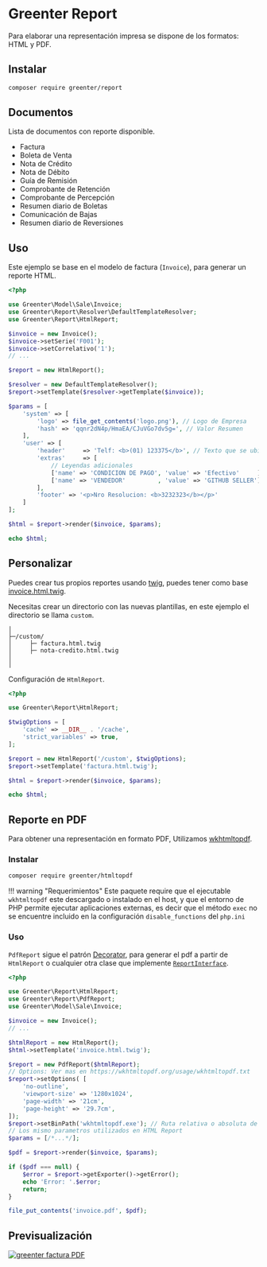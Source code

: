 # Greenter Report

Para elaborar una representación impresa se dispone de los formatos: HTML y PDF.

## Instalar
```sh
composer require greenter/report
```

## Documentos
Lista de documentos con reporte disponible.

- Factura  
- Boleta de Venta
- Nota de Crédito  
- Nota de Débito  
- Guía de Remisión  
- Comprobante de Retención  
- Comprobante de Percepción
- Resumen diario de Boletas
- Comunicación de Bajas
- Resumen diario de Reversiones

## Uso

Este ejemplo se base en el modelo de factura (`Invoice`), para generar un reporte HTML. 

```php
<?php

use Greenter\Model\Sale\Invoice;
use Greenter\Report\Resolver\DefaultTemplateResolver;
use Greenter\Report\HtmlReport;

$invoice = new Invoice();
$invoice->setSerie('F001');
$invoice->setCorrelativo('1');
// ...

$report = new HtmlReport();

$resolver = new DefaultTemplateResolver();
$report->setTemplate($resolver->getTemplate($invoice));

$params = [
    'system' => [
        'logo' => file_get_contents('logo.png'), // Logo de Empresa
        'hash' => 'qqnr2dN4p/HmaEA/CJuVGo7dv5g=', // Valor Resumen 
    ],
    'user' => [
        'header'     => 'Telf: <b>(01) 123375</b>', // Texto que se ubica debajo de la dirección de empresa
        'extras'     => [
            // Leyendas adicionales
            ['name' => 'CONDICION DE PAGO', 'value' => 'Efectivo'     ],
            ['name' => 'VENDEDOR'         , 'value' => 'GITHUB SELLER'],
        ],
        'footer' => '<p>Nro Resolucion: <b>3232323</b></p>'
    ]
];

$html = $report->render($invoice, $params);

echo $html;
```

## Personalizar

Puedes crear tus propios reportes usando [twig](https://twig.symfony.com/), puedes tener como base [invoice.html.twig](https://github.com/thegreenter/report/blob/master/src/Report/Templates/invoice.html.twig).

Necesitas crear un directorio con las nuevas plantillas, en este ejemplo el directorio se llama `custom`.

```text
│
├─/custom/
│     ├─ factura.html.twig
│     ├─ nota-credito.html.twig
│
│
```

Configuración de `HtmlReport`.

```php
<?php

use Greenter\Report\HtmlReport;

$twigOptions = [
    'cache' => __DIR__ . '/cache',
    'strict_variables' => true,
];

$report = new HtmlReport('/custom', $twigOptions);
$report->setTemplate('factura.html.twig');

$html = $report->render($invoice, $params);

echo $html;
```


## Reporte en PDF

Para obtener una representación en formato PDF, Utilizamos [wkhtmltopdf](https://wkhtmltopdf.org/).

### Instalar
```sh
composer require greenter/htmltopdf
```

!!! warning "Requerimientos"
    Este paquete require que el ejecutable `wkhtmltopdf` este descargado o instalado en el host, y que el entorno de PHP permite ejecutar aplicaciones externas, es decir que el método `exec` no se encuentre incluido en la configuración `disable_functions` del `php.ini`

### Uso

`PdfReport` sigue el patrón [Decorator](https://es.wikipedia.org/wiki/Decorator_(patr%C3%B3n_de_dise%C3%B1o)), para generar el pdf a partir de `HtmlReport` o cualquier otra clase que implemente [`ReportInterface`](https://reference.greenter.dev/Greenter/Report/ReportInterface.html).

```php
<?php

use Greenter\Report\HtmlReport;
use Greenter\Report\PdfReport;
use Greenter\Model\Sale\Invoice;

$invoice = new Invoice();
// ...

$htmlReport = new HtmlReport();
$html->setTemplate('invoice.html.twig');

$report = new PdfReport($htmlReport);
// Options: Ver mas en https://wkhtmltopdf.org/usage/wkhtmltopdf.txt
$report->setOptions( [
    'no-outline',
    'viewport-size' => '1280x1024',
    'page-width' => '21cm',
    'page-height' => '29.7cm',
]);
$report->setBinPath('wkhtmltopdf.exe'); // Ruta relativa o absoluta de wkhtmltopdf
// Los mismo parametros utilizados en HTML Report
$params = [/*...*/];

$pdf = $report->render($invoice, $params);

if ($pdf === null) {
    $error = $report->getExporter()->getError();
    echo 'Error: '.$error;
    return;
}

file_put_contents('invoice.pdf', $pdf);

```

## Previsualización

[![greenter factura PDF](/img/greenter-factura-pdf.png)](/files/greenter-factura-preview.pdf)
